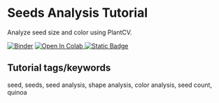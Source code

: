 # Seeds Analysis Tutorial

Analyze seed size and color using PlantCV.


[![Binder](https://mybinder.org/badge_logo.svg)](https://mybinder.org/v2/gh/danforthcenter/plantcv-tutorial-seeds/HEAD?labpath=index.ipynb)
<a target="_blank" href="https://colab.research.google.com/github/danforthcenter/plantcv-tutorial-seeds.git">
  <img src="https://colab.research.google.com/assets/colab-badge.svg" alt="Open In Colab"/>
</a>
[![Static Badge](https://img.shields.io/badge/Open%20on%20GitHub-black?logo=github)](https://github.com/danforthcenter/plantcv-tutorial-seeds.git)

## Tutorial tags/keywords

seed, seeds, seed analysis, shape analysis, color analysis, seed count, quinoa

